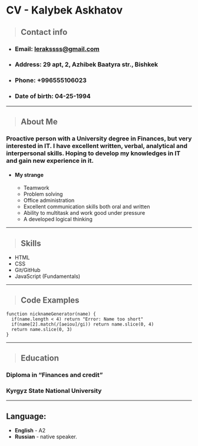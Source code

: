 # **CV - Kalybek Askhatov**

> ## **Contact info**

* ### **Email:** lerakssss@gmail.com
* ### **Address:** 29 apt, 2, Azhibek Baatyra str., Bishkek
* ### **Phone:** +996555106023
* ### **Date of birth:** 04-25-1994
***


> ## **About Me**

 ### Proactive person with a University degree in Finances, but very interested in IT. I have excellent written, verbal, analytical and interpersonal skills. Hoping to develop my knowledges in IT and gain new experience in it.
* #### **My strange**
    * Teamwork
    * Problem solving
    * Office administration
    * Excellent communication skills both oral and written
    * Ability to multitask and work good under pressure
    * A developed logical thinking
***

> ## **Skills**

* HTML
* CSS
* Git/GitHub
* JavaScript (Fundamentals)
***
>## **Code Examples**

``` 
function nicknameGenerator(name) {
  if(name.length < 4) return "Error: Name too short"
  if(name[2].match(/[aeiou]/gi)) return name.slice(0, 4)
  return name.slice(0, 3)  
}
```
***
> ## **Education**
### Diploma in “Finances and credit”
### Kyrgyz State National University
***
## **Language:**
* **English** - A2
* **Russian** - native speaker.

